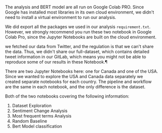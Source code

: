 
The analysis and BERT model are all run on Google Colab PRO. Since Google has installed most libraries in its own cloud environment, we didn't need to install a virtual environment to run our analysis. 

We did export all the packages we used in our analysis `requirement.txt`. However, we strongly recommend you run these two notebook in Google Colab Pro, since the Jupyter Notebooks are built on the cloud environment. 

we fetched our data from Twitter, and the regulation is that we can't share the data. Thus, we didn't share our full-dataset, which contains detailed tweet information in our GitLab, which means you might not be able to reproduce some of our results in these Notebook.¶

There are two Jupyter Notebooks here: one for Canada and one of the USA. Since we wanted to explore the USA and Canada data separately we created separate notebooks for each country. The pipeline and workflow are the same in each notebook, and the only difference is the dataset.

Both of the two notebooks covering the following information:
1.  Dataset Exploration
2.  Sentiment Change Analysis
3.  Most frequent terms Analysis
4.  Random Baseline
5.  Bert Model classification